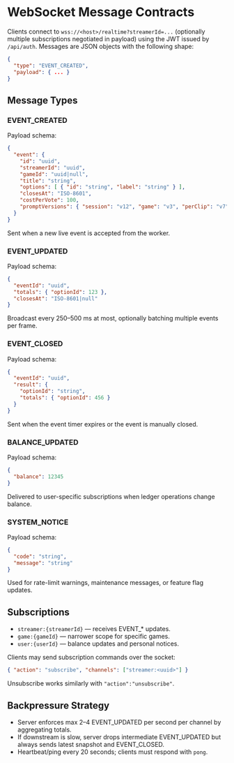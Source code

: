 # WebSocket Message Contracts

Clients connect to `wss://<host>/realtime?streamerId=...` (optionally multiple subscriptions negotiated in payload) using the JWT issued by `/api/auth`. Messages are JSON objects with the following shape:

```json
{
  "type": "EVENT_CREATED",
  "payload": { ... }
}
```

## Message Types

### EVENT_CREATED
Payload schema:
```json
{
  "event": {
    "id": "uuid",
    "streamerId": "uuid",
    "gameId": "uuid|null",
    "title": "string",
    "options": [ { "id": "string", "label": "string" } ],
    "closesAt": "ISO-8601",
    "costPerVote": 100,
    "promptVersions": { "session": "v12", "game": "v3", "perClip": "v7" }
  }
}
```
Sent when a new live event is accepted from the worker.

### EVENT_UPDATED
Payload schema:
```json
{
  "eventId": "uuid",
  "totals": { "optionId": 123 },
  "closesAt": "ISO-8601|null"
}
```
Broadcast every 250–500 ms at most, optionally batching multiple events per frame.

### EVENT_CLOSED
Payload schema:
```json
{
  "eventId": "uuid",
  "result": {
    "optionId": "string",
    "totals": { "optionId": 456 }
  }
}
```
Sent when the event timer expires or the event is manually closed.

### BALANCE_UPDATED
Payload schema:
```json
{
  "balance": 12345
}
```
Delivered to user-specific subscriptions when ledger operations change balance.

### SYSTEM_NOTICE
Payload schema:
```json
{
  "code": "string",
  "message": "string"
}
```
Used for rate-limit warnings, maintenance messages, or feature flag updates.

## Subscriptions
- `streamer:{streamerId}` — receives EVENT_* updates.
- `game:{gameId}` — narrower scope for specific games.
- `user:{userId}` — balance updates and personal notices.

Clients may send subscription commands over the socket:
```json
{ "action": "subscribe", "channels": ["streamer:<uuid>"] }
```
Unsubscribe works similarly with `"action":"unsubscribe"`.

## Backpressure Strategy
- Server enforces max 2–4 EVENT_UPDATED per second per channel by aggregating totals.
- If downstream is slow, server drops intermediate EVENT_UPDATED but always sends latest snapshot and EVENT_CLOSED.
- Heartbeat/ping every 20 seconds; clients must respond with `pong`.

